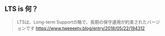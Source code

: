 ## LTS is 何？

> LTSは、Long-term Supportの略で、長期の保守運用が約束されたバージョンです
https://www.tweeeety.blog/entry/2018/05/22/194312
